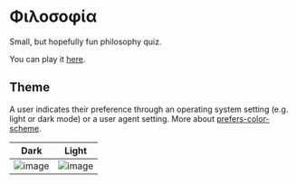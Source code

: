 # Φιλοσοφία
Small, but hopefully fun philosophy quiz.

You can play it [here](https://byc0jl3.neocities.org/philosophy-quiz).

## Theme
A user indicates their preference through an operating system setting (e.g. light or dark mode) or a user agent setting. More about [prefers-color-scheme](https://developer.mozilla.org/en-US/docs/Web/CSS/@media/prefers-color-scheme).

Dark             |  Light
:-------------------------:|:-------------------------:
![image](https://github.com/irfankurtagic/philosophy-quiz/assets/72319855/489b919a-e26c-41ad-b1b2-35309512e205)  |  ![image](https://github.com/irfankurtagic/philosophy-quiz/assets/72319855/5753d211-84c7-47e4-8936-57ecb3f46d8c)
